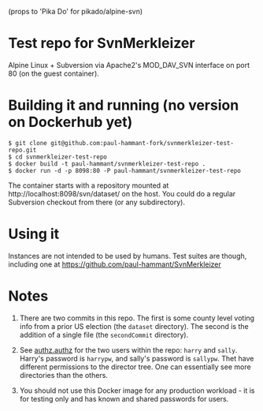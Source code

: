 (props to 'Pika Do' for pikado/alpine-svn)

# Test repo for SvnMerkleizer

Alpine Linux + Subversion via Apache2's MOD_DAV_SVN interface on port 80 (on the guest container).

# Building it and running (no version on Dockerhub yet)

```
$ git clone git@github.com:paul-hammant-fork/svnmerkleizer-test-repo.git
$ cd svnmerkleizer-test-repo
$ docker build -t paul-hammant/svnmerkleizer-test-repo .
$ docker run -d -p 8098:80 -P paul-hammant/svnmerkleizer-test-repo
```

The container starts with a repository mounted at http://localhost:8098/svn/dataset/ on the host. You could do a regular Subversion checkout from there (or any subdirectory).

# Using it

Instances are not intended to be used by humans. Test suites are though, including one at https://github.com/paul-hammant/SvnMerkleizer

# Notes

1. There are two commits in this repo. The first is some county level voting info from a prior US election (the `dataset` directory). The second is the addition of a single file (the `secondCommit` directory).

2. See [authz.authz](authz.authz) for the two users within the repo: `harry` and `sally`. Harry's password is `harrypw`, and sally's password is `sallypw`. Thet have different permissions to the director tree. One can essentially see more directories than the others.

3. You should not use this Docker image for any production workload - it is for testing only and has known and shared passwords for users.
